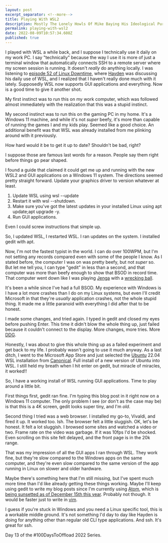 ```yaml
---
layout: post
excerpt_separator: <!--more-->
title: Playing With WSL2
description: Mostly The Lonely Howls Of Mike Baying His Ideological Purity At The Moon
permalink: playing-with-wsl2 
date: 2022-08-09T10:57:34.608Z
published: true
---
```


I played with WSL a while back, and I suppose I technically use it daily on my work PC. I say "technically" because the way I use it is more of just a terminal window that automatically connects SSH to a remote server where my screen session is running. It doesn't _really_ do anything locally. I was listening to [episode 52 of Linux Downtime](https://linuxdowntime.com/linux-downtime-episode-52/), where [Hayden](https://twitter.com/unixterminal) was discussing his daily use of WSL, and I realized that I haven't really done much with it lately. Supposedly WSL now supports GUI applications and everything. Now is a good time to give it another shot.

<!--more-->

My first instinct was to run this on my work computer, which was followed almost immediately with the realization that this was a stupid instinct. 

My second instinct was to run this on the gaming PC in my home. It's a Windows 11 machine, and while it's not _super_ beefy, it's more than capable of running the games I and my kids play. Seemed like a good choice. An additional benefit was that WSL was already installed from me plinking around with it previously. 

How hard would it be to get it up to date? Shouldn't be bad, right?

I suppose those are famous last words for a reason. People say them right before things go pear shaped. 

I found a guide that claimed it could get me up and running with the new WSL2 and GUI applications on a Windows 11 system. The directions seemed pretty straight forward. Update your graphics driver to version whatever at least. 

1. Update WSL using wsl --update
2. Restart it with wsl --shutdown. 
3. Make sure you've got the latest updates in your installed Linux using apt update;apt upgrade -y. 
4. Run GUI applications.

Even I could screw instructions that simple up. 

So, I updated WSL, I restarted WSL. I ran updates on the system. I installed gedit with apt. 

Now, I'm not the fastest typist in the world. I can do over 100WPM, but I'm not setting any records compared even with some of the people I know. As I stated before, the computer I was on was pretty beefy, but not _super_ so. But let me tell you, I can type "gedit" in less than a second, and that computer was more than beefy enough to show that BSOD in record time. That computer went down like I was playing [Jenga](https://www.jenga.com) with a [wrecking ball](https://yewtu.be/watch?v=D7sj7L1uLiw&t=457). 

It's been a while since I've had a full BSOD. My experience with Windows is I have a lot more crashes than I do on my Linux systems, but even I'll credit Microsoft in that they're _usually_ application crashes, not the whole stupid thing. It made me a little paranoid with everything I did after that to be honest.

I made some changes, and tried again. I typed in gedit and closed my eyes before pushing Enter. This time it didn't blow the whole thing up, just failed because it couldn't connect to the display. More changes, more tries. More [DDG](https://duckduckgo.com).

Honestly, I was about to give this whole thing up as a failed experiment and get back to my life. I probably wasn't going to use it much anyway. As a last ditch, I went to the Microsoft App Store and just selected the [Ubuntu](https://ubuntu.com) 22.04 WSL installation from [Canonical](https://canonical.com). Full install of a new version of Ubuntu into WSL. I still held my breath when I hit enter on gedit, but miracle of miracles, it worked!! 

So, I have a working install of WSL running GUI applications. Time to play around a little bit.

First things first, gedit ran fine. I'm typing this blog post in it right now on a Windows 11 computer. The only problem I see (or don't as the case may be) is that this is a 4K screen, gedit looks super tiny, and I'm _old_. 

Second thing I tried was a web browser. I installed my go-to, Vivaldi, and fired it up. It worked too. Ish. The browser felt a little sluggish. OK, let's be honest. It felt a lot sluggish. I browsed some sites and watched a video or two. Frame rate on the video was garbage. If it was 10fps I'd be shocked. Even scrolling on this site felt delayed, and the front page is in the 20k range.

That was my impression of all the GUI apps I ran through WSL. They work fine, but they're slow compared to the Windows apps on the same computer, and they're even slow compared to the same version of the app running in Linux on slower and older hardware.

Maybe there's something here that I'm still missing, but I've spent much more time than I'd like already getting these things working. Maybe I'll keep using gedit to write my blog posts since I'm currently using [Atom](https://atom.io), which is [being sunsetted as of December 15th this year](https://github.blog/2022-06-08-sunsetting-atom/). Probably not though. It would be faster just to write in [vim](https://github.com/vim/vim). 

I guess if you're stuck in Windows and you need a Linux specific tool, this is a workable middle ground. It's not something I'd day to day like Hayden is doing for anything other than regular old CLI type applications. And ssh. It's great for ssh.

Day 13 of the #100DaysToOffload 2022 Series.
